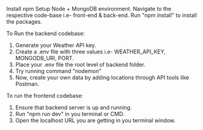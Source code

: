 Install npm
Setup Node + MongoDB environment.
Navigate to the respective code-base i.e- front-end & back-end.
Run "npm install" to install the packages.

To Run the backend codebase:
1. Generate your Weather API key.
2. Create a .env file with three values i.e- WEATHER_API_KEY, MONGODB_URI, PORT. 
3. Place your .env file the root level of backend folder.
4. Try running command "nodemon"
5. Now, create your own data by adding locations through API tools like Postman.

To run the frontend codebase:
1. Ensure that backend server is up and running.
2. Run "npm run dev" in you terminal or CMD.
3. Open the localhost URL you are getting in you terminal window.
